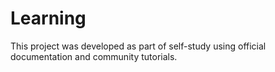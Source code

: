 # Learning
This project was developed as part of self-study using official documentation and community tutorials.
